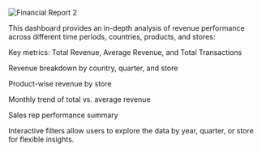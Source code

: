 ![Financial Report 2](https://github.com/user-attachments/assets/48e5e6cf-c30f-4ad2-afa1-c432495f1a73)

This dashboard provides an in-depth analysis of revenue performance across different time periods, countries, products, and stores:

Key metrics: Total Revenue, Average Revenue, and Total Transactions

Revenue breakdown by country, quarter, and store

Product-wise revenue by store

Monthly trend of total vs. average revenue

Sales rep performance summary

Interactive filters allow users to explore the data by year, quarter, or store for flexible insights.
